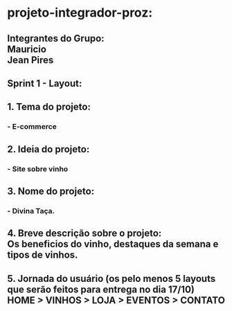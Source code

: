 
<h1>projeto-integrador-proz:</h1>
<h2>Integrantes do Grupo:<br> 
Mauricio<br>
Jean Pires<br> 
<h2>
	
<h2>Sprint 1 - Layout:</h2>

<h2>1. Tema do projeto:</h2>
	<h3>- E-commerce</h3>
 
<h2>2. Ideia do projeto:</h2>
	<h3>- Site sobre vinho</h3>
 
<h2>3.  Nome do projeto:</h2>
	<h3>- Divina Taça.</h3>
 
<h2>4. Breve descrição sobre o projeto: <br>
Os beneficios do vinho, destaques da semana e tipos de vinhos.</h2>

<h2>5. Jornada do usuário (os pelo menos 5 layouts que   serão feitos para entrega no dia 17/10)<br>
	HOME > VINHOS > LOJA > EVENTOS > CONTATO </h2>
